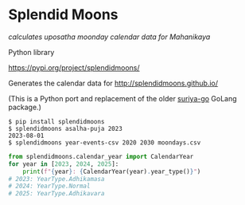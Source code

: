 # Splendid Moons

*calculates uposatha moonday calendar data for Mahanikaya*

Python library

<https://pypi.org/project/splendidmoons/>

Generates the calendar data for <http://splendidmoons.github.io/>

(This is a Python port and replacement of the older [suriya-go](https://github.com/splendidmoons/suriya-go) GoLang package.)

``` shell
$ pip install splendidmoons
$ splendidmoons asalha-puja 2023
2023-08-01
$ splendidmoons year-events-csv 2020 2030 moondays.csv
```

``` python
from splendidmoons.calendar_year import CalendarYear
for year in [2023, 2024, 2025]:
    print(f"{year}: {CalendarYear(year).year_type()}")
# 2023: YearType.Adhikamasa
# 2024: YearType.Normal
# 2025: YearType.Adhikavara
```

